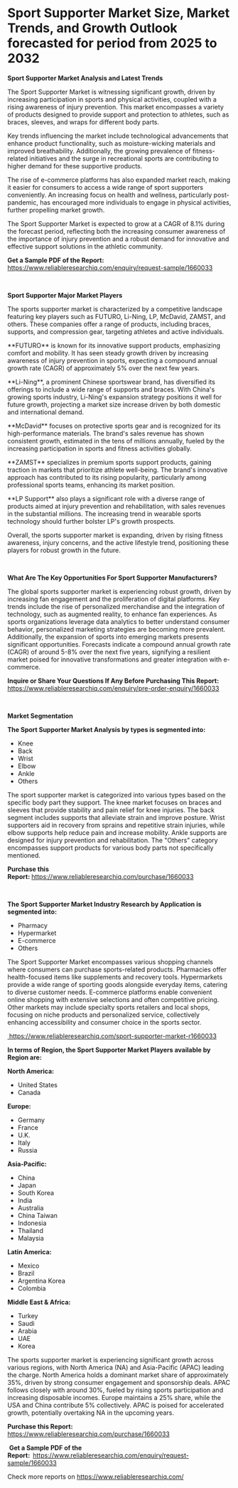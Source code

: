 <p><h1>Sport Supporter Market Size, Market Trends, and Growth Outlook forecasted for period from 2025 to 2032</h1></p><p><strong>Sport Supporter Market Analysis and Latest Trends</strong></p>
<p><p>The Sport Supporter Market is witnessing significant growth, driven by increasing participation in sports and physical activities, coupled with a rising awareness of injury prevention. This market encompasses a variety of products designed to provide support and protection to athletes, such as braces, sleeves, and wraps for different body parts. </p><p>Key trends influencing the market include technological advancements that enhance product functionality, such as moisture-wicking materials and improved breathability. Additionally, the growing prevalence of fitness-related initiatives and the surge in recreational sports are contributing to higher demand for these supportive products. </p><p>The rise of e-commerce platforms has also expanded market reach, making it easier for consumers to access a wide range of sport supporters conveniently. An increasing focus on health and wellness, particularly post-pandemic, has encouraged more individuals to engage in physical activities, further propelling market growth. </p><p>The Sport Supporter Market is expected to grow at a CAGR of 8.1% during the forecast period, reflecting both the increasing consumer awareness of the importance of injury prevention and a robust demand for innovative and effective support solutions in the athletic community.</p></p>
<p><strong>Get a Sample PDF of the Report:&nbsp;</strong> <a href="https://www.reliableresearchiq.com/enquiry/request-sample/1660033?utm_campaign=3513&utm_medium=2&utm_source=Github&utm_content=ia&utm_term=05042025&utm_id=sport-supporter">https://www.reliableresearchiq.com/enquiry/request-sample/1660033</a></p>
<p>&nbsp;</p>
<p><strong>Sport Supporter Major Market Players</strong></p>
<p><p>The sports supporter market is characterized by a competitive landscape featuring key players such as FUTURO, Li-Ning, LP, McDavid, ZAMST, and others. These companies offer a range of products, including braces, supports, and compression gear, targeting athletes and active individuals.</p><p>**FUTURO** is known for its innovative support products, emphasizing comfort and mobility. It has seen steady growth driven by increasing awareness of injury prevention in sports, expecting a compound annual growth rate (CAGR) of approximately 5% over the next few years. </p><p>**Li-Ning**, a prominent Chinese sportswear brand, has diversified its offerings to include a wide range of supports and braces. With China's growing sports industry, Li-Ning's expansion strategy positions it well for future growth, projecting a market size increase driven by both domestic and international demand.</p><p>**McDavid** focuses on protective sports gear and is recognized for its high-performance materials. The brand's sales revenue has shown consistent growth, estimated in the tens of millions annually, fueled by the increasing participation in sports and fitness activities globally.</p><p>**ZAMST** specializes in premium sports support products, gaining traction in markets that prioritize athlete well-being. The brand's innovative approach has contributed to its rising popularity, particularly among professional sports teams, enhancing its market position.</p><p>**LP Support** also plays a significant role with a diverse range of products aimed at injury prevention and rehabilitation, with sales revenues in the substantial millions. The increasing trend in wearable sports technology should further bolster LP's growth prospects.</p><p>Overall, the sports supporter market is expanding, driven by rising fitness awareness, injury concerns, and the active lifestyle trend, positioning these players for robust growth in the future.</p></p>
<p>&nbsp;</p>
<p><strong>What Are The Key Opportunities For Sport Supporter Manufacturers?</strong></p>
<p><p>The global sports supporter market is experiencing robust growth, driven by increasing fan engagement and the proliferation of digital platforms. Key trends include the rise of personalized merchandise and the integration of technology, such as augmented reality, to enhance fan experiences. As sports organizations leverage data analytics to better understand consumer behavior, personalized marketing strategies are becoming more prevalent. Additionally, the expansion of sports into emerging markets presents significant opportunities. Forecasts indicate a compound annual growth rate (CAGR) of around 5-8% over the next five years, signifying a resilient market poised for innovative transformations and greater integration with e-commerce.</p></p>
<p><strong>Inquire or Share Your Questions If Any Before Purchasing This Report:</strong> <a href="https://www.reliableresearchiq.com/enquiry/pre-order-enquiry/1660033?utm_campaign=3513&utm_medium=2&utm_source=Github&utm_content=ia&utm_term=05042025&utm_id=sport-supporter">https://www.reliableresearchiq.com/enquiry/pre-order-enquiry/1660033</a></p>
<p>&nbsp;</p>
<p><strong>Market Segmentation</strong></p>
<p><strong>The Sport Supporter Market Analysis by types is segmented into:</strong></p>
<p><ul><li>Knee</li><li>Back</li><li>Wrist</li><li>Elbow</li><li>Ankle</li><li>Others</li></ul></p>
<p><p>The sport supporter market is categorized into various types based on the specific body part they support. The knee market focuses on braces and sleeves that provide stability and pain relief for knee injuries. The back segment includes supports that alleviate strain and improve posture. Wrist supporters aid in recovery from sprains and repetitive strain injuries, while elbow supports help reduce pain and increase mobility. Ankle supports are designed for injury prevention and rehabilitation. The "Others" category encompasses support products for various body parts not specifically mentioned.</p></p>
<p><strong>Purchase this Report:&nbsp;</strong><a href="https://www.reliableresearchiq.com/purchase/1660033?utm_campaign=3513&utm_medium=2&utm_source=Github&utm_content=ia&utm_term=05042025&utm_id=sport-supporter">https://www.reliableresearchiq.com/purchase/1660033</a></p>
<p>&nbsp;</p>
<p><strong>The Sport Supporter Market Industry Research by Application is segmented into:</strong></p>
<p><ul><li>Pharmacy</li><li>Hypermarket</li><li>E-commerce</li><li>Others</li></ul></p>
<p><p>The Sport Supporter Market encompasses various shopping channels where consumers can purchase sports-related products. Pharmacies offer health-focused items like supplements and recovery tools. Hypermarkets provide a wide range of sporting goods alongside everyday items, catering to diverse customer needs. E-commerce platforms enable convenient online shopping with extensive selections and often competitive pricing. Other markets may include specialty sports retailers and local shops, focusing on niche products and personalized service, collectively enhancing accessibility and consumer choice in the sports sector.</p></p>
<p><a href="https://www.reliableresearchiq.com/sport-supporter-market-r1660033?utm_campaign=3513&utm_medium=2&utm_source=Github&utm_content=ia&utm_term=05042025&utm_id=sport-supporter">&nbsp;https://www.reliableresearchiq.com/sport-supporter-market-r1660033</a></p>
<p><strong>In terms of Region, the Sport Supporter Market Players available by Region are:</strong></p>
<p>
    <p> <strong> North America: </strong>
        <ul>
            <li>United States</li>
            <li>Canada</li>
        </ul>
        </p> 
    <p> <strong> Europe: </strong>
        <ul>
            <li>Germany</li>
            <li>France</li>
            <li>U.K.</li>
            <li>Italy</li>
            <li>Russia</li>
        </ul>
        </p> 
    <p> <strong> Asia-Pacific: </strong>
        <ul>
            <li>China</li>
            <li>Japan</li>
            <li>South Korea</li>
            <li>India</li>
            <li>Australia</li>
            <li>China Taiwan</li>
            <li>Indonesia</li>
            <li>Thailand</li>
            <li>Malaysia</li>
        </ul>
        </p> 
    <p> <strong> Latin America: </strong>
        <ul>
            <li>Mexico</li>
            <li>Brazil</li>
            <li>Argentina Korea</li>
            <li>Colombia</li>
        </ul>
        </p> 
    <p> <strong> Middle East & Africa: </strong>
        <ul>
            <li>Turkey</li>
            <li>Saudi</li>
            <li>Arabia</li>
            <li>UAE</li>
            <li>Korea</li>
        </ul>
    </p>
    </p>
<p><p>The sports supporter market is experiencing significant growth across various regions, with North America (NA) and Asia-Pacific (APAC) leading the charge. North America holds a dominant market share of approximately 35%, driven by strong consumer engagement and sponsorship deals. APAC follows closely with around 30%, fueled by rising sports participation and increasing disposable incomes. Europe maintains a 25% share, while the USA and China contribute 5% collectively. APAC is poised for accelerated growth, potentially overtaking NA in the upcoming years.</p></p>
<p><strong>Purchase this Report: </strong><a href="https://www.reliableresearchiq.com/purchase/1660033?utm_campaign=3513&utm_medium=2&utm_source=Github&utm_content=ia&utm_term=05042025&utm_id=sport-supporter">https://www.reliableresearchiq.com/purchase/1660033</a></p>
<p>&nbsp;<strong>Get a Sample PDF of the Report:&nbsp;&nbsp;</strong><a href="https://www.reliableresearchiq.com/enquiry/request-sample/1660033?utm_campaign=3513&utm_medium=2&utm_source=Github&utm_content=ia&utm_term=05042025&utm_id=sport-supporter">https://www.reliableresearchiq.com/enquiry/request-sample/1660033</a></p>
<p><strong></strong></p>
<p>Check more reports on <a href="https://www.reliableresearchiq.com/?utm_campaign=3513&utm_medium=2&utm_source=Github&utm_content=ia&utm_term=05042025&utm_id=sport-supporter">https://www.reliableresearchiq.com/</a></p>